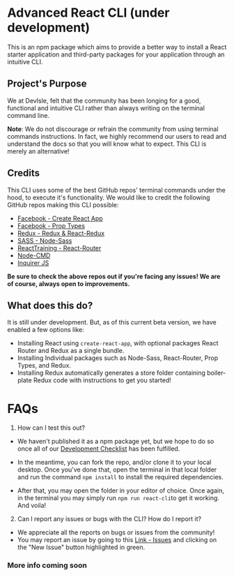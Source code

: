 # Advanced React CLI (under development)

This is an npm package which aims to provide a better way to install a React starter application and third-party packages for your application through an intuitive CLI.

## Project's Purpose

We at DevIsle, felt that the community has been longing for a good, functional and intuitive CLI rather than always writing on the terminal command line.

**Note**: We do not discourage or refrain the community from using terminal commands instructions. In fact, we highly recommend our users to read and understand the docs so that you will know what to expect. This CLI is merely an alternative!

## Credits

This CLI uses some of the best GitHub repos' terminal commands under the hood, to execute it's functionality. We would like to credit the following GitHub repos making this CLI possible:

- [Facebook - Create React App](https://github.com/facebook/create-react-app)
- [Facebook - Prop Types](https://github.com/facebook/prop-types)
- [Redux - Redux & React-Redux](https://github.com/reduxjs)
- [SASS - Node-Sass](https://github.com/sass/node-sass)
- [ReactTraining - React-Router](https://github.com/ReactTraining/react-router)
- [Node-CMD](https://github.com/RIAEvangelist/node-cmd)
- [Inquirer JS](https://github.com/SBoudrias/Inquirer.js/)

**Be sure to check the above repos out if you're facing any issues! We are of course, always open to improvements.**

## What does this do?

It is still under development. But, as of this current beta version, we have enabled a few options like:

- Installing React using `create-react-app`, with optional packages React Router and Redux as a single bundle.
- Installing Individual packages such as Node-Sass, React-Router, Prop Types, and Redux.
- Installing Redux automatically generates a store folder containing boiler-plate Redux code with instructions to get you started!

# FAQs

1.  How can I test this out?

- We haven't published it as a npm package yet, but we hope to do so once all of our [Development Checklist](https://github.com/devisle/advanced-react-cli/blob/master/docs/Checklist.md) has been fulfilled.

- In the meantime, you can fork the repo, and/or clone it to your local desktop. Once you've done that, open the terminal in that local folder and run the command `npm install` to install the required dependencies.
- After that, you may open the folder in your editor of choice. Once again, in the terminal you may simply run `npm run react-cli`to get it working. And voila!

2.  Can I report any issues or bugs with the CLI? How do I report it?

- We appreciate all the reports on bugs or issues from the community!
- You may report an issue by going to this [Link - Issues](https://github.com/devisle/advanced-react-cli/issues) and clicking on the "New Issue" button highlighted in green.

### More info coming soon
